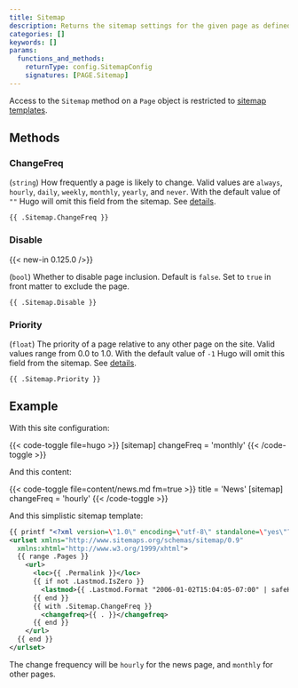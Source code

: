 ```yaml
---
title: Sitemap
description: Returns the sitemap settings for the given page as defined in front matter, falling back to the sitemap settings as defined in the site configuration.
categories: []
keywords: []
params:
  functions_and_methods:
    returnType: config.SitemapConfig
    signatures: [PAGE.Sitemap]
---
```


Access to the `Sitemap` method on a `Page` object is restricted to [sitemap templates].

## Methods

### ChangeFreq

(`string`) How frequently a page is likely to change. Valid values are `always`, `hourly`, `daily`, `weekly`, `monthly`, `yearly`, and `never`. With the default value of `""` Hugo will omit this field from the sitemap. See&nbsp;[details](https://www.sitemaps.org/protocol.html#changefreqdef).

```go-html-template
{{ .Sitemap.ChangeFreq }}
```

### Disable

{{< new-in 0.125.0 />}}

(`bool`) Whether to disable page inclusion. Default is `false`. Set to `true` in front matter to exclude the page.

```go-html-template
{{ .Sitemap.Disable }}
```

### Priority

(`float`) The priority of a page relative to any other page on the site. Valid values range from 0.0 to 1.0. With the default value of `-1` Hugo will omit this field from the sitemap. See&nbsp;[details](https://www.sitemaps.org/protocol.html#prioritydef).

```go-html-template
{{ .Sitemap.Priority }}
```

## Example

With this site configuration:

{{< code-toggle file=hugo >}}
[sitemap]
changeFreq = 'monthly'
{{< /code-toggle >}}

And this content:

{{< code-toggle file=content/news.md fm=true >}}
title = 'News'
[sitemap]
changeFreq = 'hourly'
{{< /code-toggle >}}

And this simplistic sitemap template:

```xml {file="layouts/sitemap.xml"}
{{ printf "<?xml version=\"1.0\" encoding=\"utf-8\" standalone=\"yes\"?>" | safeHTML }}
<urlset xmlns="http://www.sitemaps.org/schemas/sitemap/0.9"
  xmlns:xhtml="http://www.w3.org/1999/xhtml">
  {{ range .Pages }}
    <url>
      <loc>{{ .Permalink }}</loc>
      {{ if not .Lastmod.IsZero }}
        <lastmod>{{ .Lastmod.Format "2006-01-02T15:04:05-07:00" | safeHTML }}</lastmod>
      {{ end }}
      {{ with .Sitemap.ChangeFreq }}
        <changefreq>{{ . }}</changefreq>
      {{ end }}
    </url>
  {{ end }}
</urlset>
```

The change frequency will be `hourly` for the news page, and `monthly` for other pages.

[sitemap templates]: /templates/sitemap/
